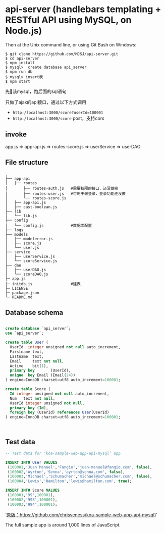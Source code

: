 # api-server (handlebars templating + RESTful API using MySQL, on Node.js)


Then at the Unix command line, or using Git Bash on Windows:
````
$ git clone https://github.com/MJSJ/api-server.git
$ cd api-server
$ npm install
$ mysql>  create database api_server
$ npm run db
$ mysql> insert表
$ npm start
````

先装mysql，跑后面的sql语句

只做了ajax的api接口，通过以下方式调用 
* `http:/localhost:3000/score?userId=100001`
* `http:/localhost:3000/score` post，支持cors

## invoke
  app.js => app-api.js => routes-score.js => userService => userDAO

## File structure

```
.
├── app-api
│   ├── routes
│       ├── routes-auth.js   #需要权限的接口，还没做完
│       ├── routes-user.js   #可用于做登录，登录功能还没做
│       └── routes-score.js
│   ├── app-api.js
│   ├── cast-boolean.js
├── lib
│   └── lib.js
├── config
│   └── config.js            #数据库配置
├── logs
├── models
│   ├── modelerror.js
│   ├── score.js
│   └── user.js
├── service
│   ├── userService.js
│   └── scoreService.js
├── dao
│   ├── userDAO.js
│   └── scoreDAO.js
├─ app.js
├─ initdb.js                 #建表
├─ LICENSE
├─ package.json
└─ README.md
```



## Database schema

```sql

create database `api_server`;
use `api_server`;

create table User (
  UserId  integer unsigned not null auto_increment,
  Firstname text,
  Lastname  text,
  Email     text not null,
  Active    bit(1),
  primary key       (UserId),
  unique  key Email (Email(24))
) engine=InnoDB charset=utf8 auto_increment=100001;

create table Score (
  Id integer unsigned not null auto_increment,
  Num   text not null,
  UserId integer unsigned not null,
  primary key (Id),
  foreign key (UserId) references User(UserId)
) engine=InnoDB charset=utf8 auto_increment=100001;




```

## Test data

```sql
-- Test data for ‘koa-sample-web-app-api-mysql’ app

INSERT INTO User VALUES 
 (100001,'Juan Manuel','Fangio','juan-manuel@fangio.com', false),
 (100002,'Ayrton','Senna','ayrton@senna.com', false),
 (100003,'Michael','Schumacher','michael@schumacher.com', false),
 (100004,'Lewis','Hamilton','lewis@hamilton.com', true);

INSERT INTO Score VALUES 
 (100001,'99',100001),
 (100002,'993',100001),
 (100003,'994',100001);
```
‘[原版：https://github.com/chrisveness/koa-sample-web-app-api-mysql)](https://github.com/chrisveness/koa-sample-web-app-api-mysql)’

The full sample app is around 1,000 lines of JavaScript.
